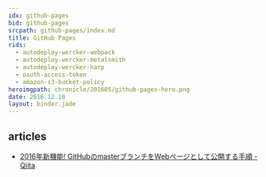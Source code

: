 ```yaml
---
idx: github-pages
bid: github-pages
srcpath: github-pages/index.md
title: GitHub Pages
rids:
  - autodeploy-wercker-webpack
  - autodeploy-wercker-metalsmith
  - autodeploy-wercker-harp
  - oauth-access-token
  - amazon-s3-bucket-policy
heroimgpath: chronicle/201605/github-pages-hero.png
date: 2016.12.10
layout: binder.jade
---
```


## articles

- [2016年新機能\! GitHubのmasterブランチをWebページとして公開する手順 \- Qiita](http://qiita.com/tonkotsuboy_com/items/f98667b89228b98bc096)
